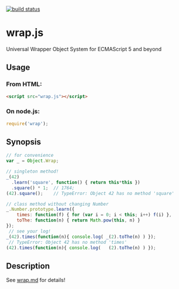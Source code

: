 [![build status](https://secure.travis-ci.org/dankogai/js-wrap.png)](http://travis-ci.org/dankogai/js-wrap)

wrap.js
=======

Universal Wrapper Object System for ECMAScript 5 and beyond

Usage
-----

### From HTML:

````html
<script src="wrap.js"></script>
````

### On node.js:

````javascript
require('wrap');
````

Synopsis
--------

````javascript
// for convenience
var _ = Object.Wrap;

// singleton method!
_(42)
  .learn('square', function() { return this*this })
  .square() * 1;  // 1764;
(42).square();    // TypeError: Object 42 has no method 'square'

// class method without changing Number
_.Number.prototype.learn({
    times: function(f) { for (var i = 0; i < this; i++) f(i) },
    toThe: function(n) { return Math.pow(this, n) }
});
 // see your log!
_(42).times(function(n){ console.log( _(2).toThe(n) ) });
 // TypeError: Object 42 has no method 'times'
(42).times(function(n){ console.log(   (2).toThe(n) ) });
````

Description
-----------

See [wrap.md](wrap.md) for details!
